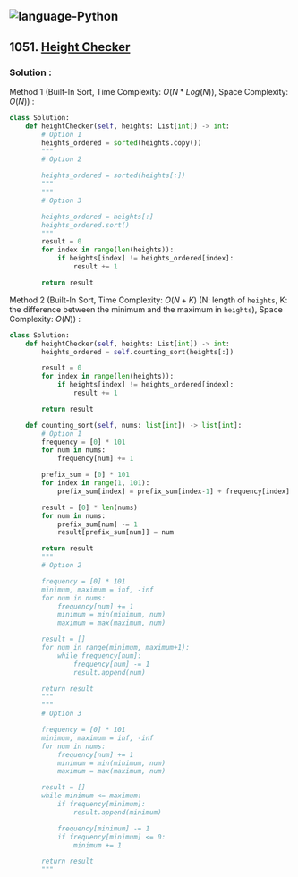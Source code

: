 ![language-Python](https://img.shields.io/badge/Python-ffd43b?style=for-the-badge&logo=PYTHON)
---

## 1051. [Height Checker](https://leetcode.com/problems/power-of-four)

### Solution :

Method 1 (Built-In Sort, Time Complexity: $O(N*Log(N))$, Space Complexity: $O(N)$) :
```python
class Solution:
    def heightChecker(self, heights: List[int]) -> int:
        # Option 1
        heights_ordered = sorted(heights.copy())
        """
        # Option 2

        heights_ordered = sorted(heights[:])
        """
        """
        # Option 3

        heights_ordered = heights[:]
        heights_ordered.sort()
        """
        result = 0
        for index in range(len(heights)):
            if heights[index] != heights_ordered[index]:
                result += 1

        return result
```

Method 2 (Built-In Sort, Time Complexity: $O(N+K)$ (N: length of `heights`, K: the difference between the minimum and the maximum in `heights`), Space Complexity: $O(N)$) :
```python
class Solution:
    def heightChecker(self, heights: List[int]) -> int:
        heights_ordered = self.counting_sort(heights[:])

        result = 0
        for index in range(len(heights)):
            if heights[index] != heights_ordered[index]:
                result += 1

        return result

    def counting_sort(self, nums: list[int]) -> list[int]:
        # Option 1
        frequency = [0] * 101
        for num in nums:
            frequency[num] += 1

        prefix_sum = [0] * 101
        for index in range(1, 101):
            prefix_sum[index] = prefix_sum[index-1] + frequency[index]

        result = [0] * len(nums)
        for num in nums:
            prefix_sum[num] -= 1
            result[prefix_sum[num]] = num

        return result
        """
        # Option 2

        frequency = [0] * 101
        minimum, maximum = inf, -inf
        for num in nums:
            frequency[num] += 1
            minimum = min(minimum, num)
            maximum = max(maximum, num)

        result = []
        for num in range(minimum, maximum+1):
            while frequency[num]:
                frequency[num] -= 1
                result.append(num)

        return result
        """
        """
        # Option 3

        frequency = [0] * 101
        minimum, maximum = inf, -inf
        for num in nums:
            frequency[num] += 1
            minimum = min(minimum, num)
            maximum = max(maximum, num)

        result = []
        while minimum <= maximum:
            if frequency[minimum]:
                result.append(minimum)

            frequency[minimum] -= 1
            if frequency[minimum] <= 0:
                minimum += 1

        return result
        """
```
